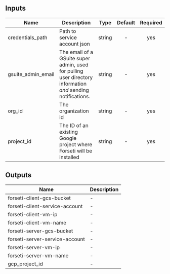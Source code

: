 [^]: (autogen_docs_start)

## Inputs

| Name | Description | Type | Default | Required |
|------|-------------|:----:|:-----:|:-----:|
| credentials\_path | Path to service account json | string | - | yes |
| gsuite\_admin\_email | The email of a GSuite super admin, used for pulling user directory information *and* sending notifications. | string | - | yes |
| org\_id | The organization id | string | - | yes |
| project\_id | The ID of an existing Google project where Forseti will be installed | string | - | yes |

## Outputs

| Name | Description |
|------|-------------|
| forseti-client-gcs-bucket | - |
| forseti-client-service-account | - |
| forseti-client-vm-ip | - |
| forseti-client-vm-name | - |
| forseti-server-gcs-bucket | - |
| forseti-server-service-account | - |
| forseti-server-vm-ip | - |
| forseti-server-vm-name | - |
| gcp\_project\_id | - |

[^]: (autogen_docs_end)